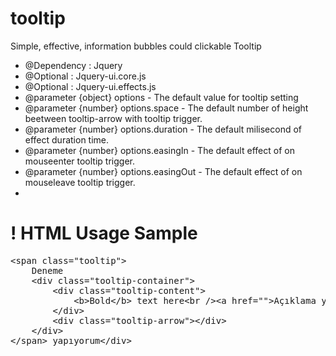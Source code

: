 tooltip
=======

Simple, effective, information bubbles could clickable Tooltip


* @Dependency : Jquery
 * @Optional : Jquery-ui.core.js
 * @Optional : Jquery-ui.effects.js
 * @parameter {object} options - The default value for tooltip setting
 * @parameter {number} options.space - The default number of height beetween tooltip-arrow with tooltip trigger.
 * @parameter {number} options.duration - The default milisecond of effect duration time.
 * @parameter {number} options.easingIn - The default effect of on mouseenter tooltip trigger.
 * @parameter {number} options.easingOut - The default effect of on mouseleave tooltip trigger.
 * 
 


! HTML Usage Sample
=============================

<pre>
&lt;span class="tooltip"&gt;
	Deneme
	&lt;div class="tooltip-container"&gt;
		&lt;div class="tooltip-content"&gt;
			&lt;b>Bold&lt;/b&gt; text here&lt;br /&gt;&lt;a href=""&gt;Açıklama yetmeyebilir buraya kadarki kısımda&lt;/a&gt;
		&lt;/div&gt;
		&lt;div class="tooltip-arrow">&lt;/div&gt;
	&lt;/div>
&lt;/span&gt; yapıyorum&lt;/div&gt;
</pre>

